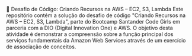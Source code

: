 🚀 Desafio de Código: Criando Recursos na AWS – EC2, S3, Lambda
Este repositório contém a solução do desafio de código "Criando Recursos na AWS – EC2, S3, Lambda",
parte do Bootcamp Santander Code Girls em parceria com a DIO (Digital Innovation One) e AWS. 
O objetivo desta atividade é demonstrar a compreensão sobre a função principal dos serviços fundamentais 
da Amazon Web Services através de um exercício de associação de conceitos.
